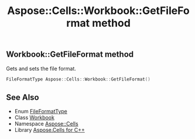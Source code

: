 ﻿---
title: Aspose::Cells::Workbook::GetFileFormat method
linktitle: GetFileFormat
second_title: Aspose.Cells for C++ API Reference
description: 'Aspose::Cells::Workbook::GetFileFormat method. Gets and sets the file format in C++.'
type: docs
weight: 5800
url: /cpp/aspose.cells/workbook/getfileformat/
---
## Workbook::GetFileFormat method


Gets and sets the file format.

```cpp
FileFormatType Aspose::Cells::Workbook::GetFileFormat()
```

## See Also

* Enum [FileFormatType](../../fileformattype/)
* Class [Workbook](../)
* Namespace [Aspose::Cells](../../)
* Library [Aspose.Cells for C++](../../../)
